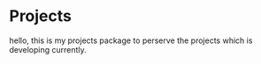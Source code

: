 # Projects
hello, this is my projects package to perserve the projects which is developing currently.
